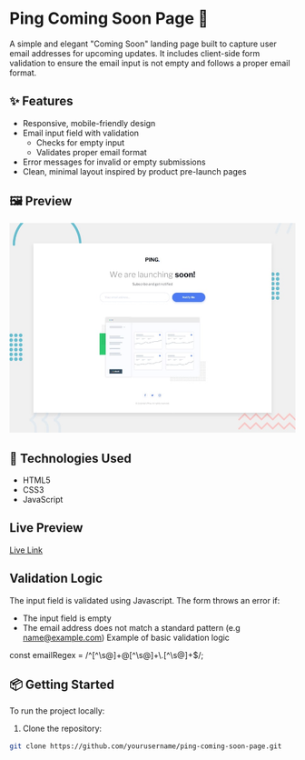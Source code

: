 # Ping Coming Soon Page 🚀

A simple and elegant "Coming Soon" landing page built to capture user email addresses for upcoming updates. It includes client-side form validation to ensure the email input is not empty and follows a proper email format.

## ✨ Features

- Responsive, mobile-friendly design
- Email input field with validation
  - Checks for empty input
  - Validates proper email format
- Error messages for invalid or empty submissions
- Clean, minimal layout inspired by product pre-launch pages

## 🖼️ Preview

![Coming Soon Preview](design/desktop-preview.jpg) 

## 🚧 Technologies Used

- HTML5
- CSS3 
- JavaScript

## Live Preview
[Live Link](jiggythedev.github.io/ping)

## Validation Logic
The input field is validated using Javascript. The form throws an error if:
- The input field is empty
- The email address does not match a standard pattern (e.g name@example.com)
Example of basic validation logic

const emailRegex = /^[^\\s@]+@[^\\s@]+\\.[^\\s@]+$/;

## 📦 Getting Started

To run the project locally:

1. Clone the repository:

```bash
git clone https://github.com/yourusername/ping-coming-soon-page.git 



